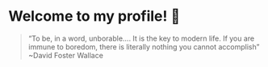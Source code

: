 # Welcome to my profile! 👋
  
> “To be, in a word, unborable.... It is the key to modern life. If you are immune to boredom, there is literally nothing you cannot accomplish” ~David Foster Wallace
